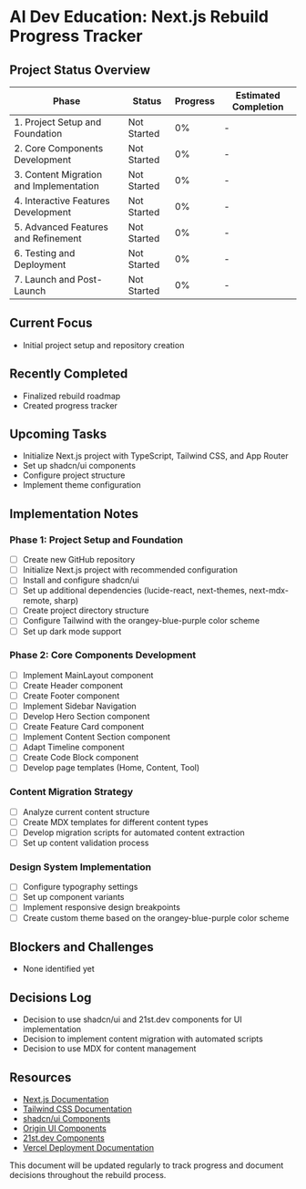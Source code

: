 # AI Dev Education: Next.js Rebuild Progress Tracker

## Project Status Overview

| Phase | Status | Progress | Estimated Completion |
|-------|--------|----------|----------------------|
| 1. Project Setup and Foundation | Not Started | 0% | - |
| 2. Core Components Development | Not Started | 0% | - |
| 3. Content Migration and Implementation | Not Started | 0% | - |
| 4. Interactive Features Development | Not Started | 0% | - |
| 5. Advanced Features and Refinement | Not Started | 0% | - |
| 6. Testing and Deployment | Not Started | 0% | - |
| 7. Launch and Post-Launch | Not Started | 0% | - |

## Current Focus
- Initial project setup and repository creation

## Recently Completed
- Finalized rebuild roadmap
- Created progress tracker

## Upcoming Tasks
- Initialize Next.js project with TypeScript, Tailwind CSS, and App Router
- Set up shadcn/ui components
- Configure project structure
- Implement theme configuration

## Implementation Notes

### Phase 1: Project Setup and Foundation
- [ ] Create new GitHub repository
- [ ] Initialize Next.js project with recommended configuration
- [ ] Install and configure shadcn/ui
- [ ] Set up additional dependencies (lucide-react, next-themes, next-mdx-remote, sharp)
- [ ] Create project directory structure
- [ ] Configure Tailwind with the orangey-blue-purple color scheme
- [ ] Set up dark mode support

### Phase 2: Core Components Development
- [ ] Implement MainLayout component
- [ ] Create Header component
- [ ] Create Footer component
- [ ] Implement Sidebar Navigation
- [ ] Develop Hero Section component
- [ ] Create Feature Card component
- [ ] Implement Content Section component
- [ ] Adapt Timeline component
- [ ] Create Code Block component
- [ ] Develop page templates (Home, Content, Tool)

### Content Migration Strategy
- [ ] Analyze current content structure
- [ ] Create MDX templates for different content types
- [ ] Develop migration scripts for automated content extraction
- [ ] Set up content validation process

### Design System Implementation
- [ ] Configure typography settings
- [ ] Set up component variants
- [ ] Implement responsive design breakpoints
- [ ] Create custom theme based on the orangey-blue-purple color scheme

## Blockers and Challenges
- None identified yet

## Decisions Log
- Decision to use shadcn/ui and 21st.dev components for UI implementation
- Decision to implement content migration with automated scripts
- Decision to use MDX for content management

## Resources
- [Next.js Documentation](https://nextjs.org/docs)
- [Tailwind CSS Documentation](https://tailwindcss.com/docs)
- [shadcn/ui Components](https://ui.shadcn.com)
- [Origin UI Components](https://originui.com)
- [21st.dev Components](https://21st.dev)
- [Vercel Deployment Documentation](https://vercel.com/docs/deployments)

This document will be updated regularly to track progress and document decisions throughout the rebuild process. 